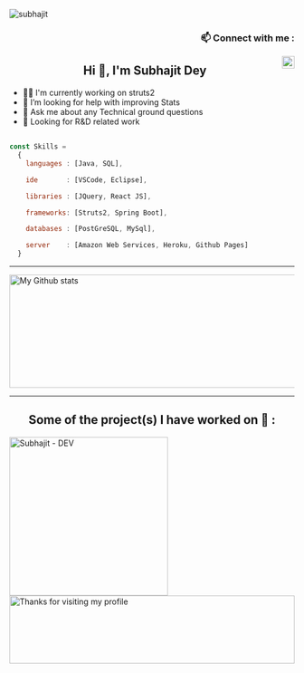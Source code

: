 <!-- - 👋 Hi, I’m Subhajit Dey
- 👀 I’m interested in ...
- 🌱 I’m currently learning ...
- 💞️ I’m looking to collaborate on ...
- 📫 How to reach me ... 
- 🔭 👨‍💻 😄 ⚡ 🤔 💬 👨 💻
-->

<!---
subhajit-98/subhajit-98 is a ✨ special ✨ repository because its `README.md` (this file) appears on your GitHub profile.
You can click the Preview link to take a look at your changes.
--->
<p align="left"> <img src="https://komarev.com/ghpvc/?username=subhajit-98" alt="subhajit" /> </p>

<h3 align="right" font-family="fangsong">📫 Connect with me :</h3>
<!-- <a href="">
  <img align="right" alt="Subhajit Dey - LinkedIn" width="22px" src="https://upload.wikimedia.org/wikipedia/commons/thumb/e/e9/Linkedin_icon.svg/256px-Linkedin_icon.svg.png"/>
</a> -->
<a href="https://www.linkedin.com/in/subhajit-dey-9905ab209/" target="_blank">
  <!-- <img align="right" alt="Subhajit Dey - LinkedIn" width="22px" src="https://cdn.jsdelivr.net/npm/simple-icons@3.13.0/icons/linkedin.svg"/> --> 
<img align="right" alt="Subhajit Dey - LinkedIn" width="22px" src="https://cdn4.iconfinder.com/data/icons/social-messaging-ui-color-shapes-2-free/128/social-linkedin-circle-512.png"/>
</a>
<!-- <a href="https://www.facebook.com/profile.php?id=100063676179237">
  <img align="right" alt="Subhajit Deyr - Facebook" width="22px" src="https://cdn.jsdelivr.net/npm/simple-icons@v3/icons/facebook.svg"/> -->
</a>

<h2 align="center">Hi 👋, I'm Subhajit Dey</h2>

- 👨‍💻 I'm currently working on struts2
- 🌱 I’m looking for help with improving Stats
- 💬 Ask me about any Technical ground questions
- 🔭 Looking for R&D related work

<h2> </h2>

<!-- ```js
const Skills = 
  {
    languages : [C, C++, Python, Java, XML],

    ide       : [VS Code, Android Studio],

    libraries : [Volley, Glide, JQuery, PyMysql, Tkinter, React JS],

    frameworks: [Django],

    databases : [Sqlite3, MySql],

    platforms : [Amazon Web Services, Heroku, Github Pages]

    OS        : [LINUX, Windows]
  }
``` -->
```js
const Skills = 
  {
    languages : [Java, SQL],

    ide       : [VSCode, Eclipse],

    libraries : [JQuery, React JS],

    frameworks: [Struts2, Spring Boot],

    databases : [PostGreSQL, MySql],

    server    : [Amazon Web Services, Heroku, Github Pages]
  }
```

---
<img alt="My Github stats" align="center" border-radius="40px" width="800px" height="200px" src="https://github-readme-stats.vercel.app/api?username=subhajit-98&count_private=true&show_icons=true&hide_border=true&theme=react" href="https://github.com/=subhajit-98"/>

---

<h2 align="center">Some of the project(s) I have worked on 👀 :</h2>
<a href="https://dey-subhajit.github.io/weather-forcust/" target="_blank">
  <img align="left"  alt="Subhajit - DEV" src="https://github.com/subhajit-98/subhajit-98/blob/main/ProjectImage_1.png" width="280px">
</a>
<!-- <a href="http://www.techninetyeight.com/" target="_blank">
  <img align="left"  alt="Subhajit - DEV" src="https://github.com/subhajit-98/subhajit-98/blob/main/my_portfolio_home_page.png" width="280px">
</a> -->

<img height="120" alt="Thanks for visiting my profile" width="100%" src="https://github.com/dibyendu415/dibyendu415/blob/master/marquee.svg" />
